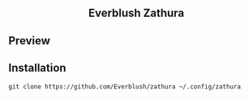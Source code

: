 <h2 align="center"> Everblush Zathura </h2> 

## Preview 

## Installation 

```
git clone https://github.com/Everblush/zathura ~/.config/zathura

```
